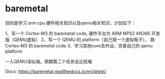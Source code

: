 # baremetal
目的是学习 arm cpu 硬件相关知识以及qemu相关知识，计划如下： 

1、写一个 Cortex-M3 的 baremetal code, 硬件平台为 ARM MPS2 AN385 开发版（QEMU虚拟） 
2、写一个 QEMU 的 platform（自己搭一个虚拟板子）， 跑 Cortex-M3 的 baremetal code 
3、学习其他core及外设，完善自己的 qemu platform

一入QEMU深似海，预期第二个任务会比较难

Docs:
    https://baremetal.readthedocs.io/en/latest/
